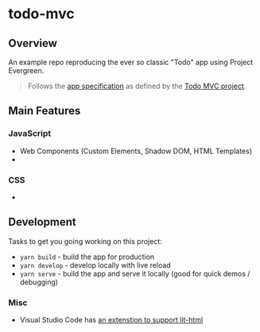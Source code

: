 # todo-mvc

## Overview
An example repo reproducing the ever so classic "Todo" app using Project Evergreen.

> Follows the [app specification](https://github.com/tastejs/todomvc/blob/master/app-spec.md) as defined by the [Todo MVC project](http://todomvc.com/).

## Main Features

### JavaScript
- Web Components (Custom Elements, Shadow DOM, HTML Templates)
- 

### CSS
- 

## Development
Tasks to get you going working on this project:
- `yarn build` - build the app for production
- `yarn develop` - develop locally with live reload
- `yarn serve` - build the app and serve it locally (good for quick demos / debugging)

### Misc
- Visual Studio Code has [an extenstion to support lit-html](https://marketplace.visualstudio.com/items?itemName=bierner.lit-html)